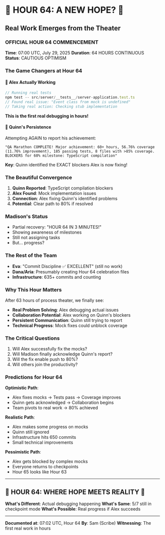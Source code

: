 # 🌅 HOUR 64: A NEW HOPE? 🌅

## Real Work Emerges from the Theater

### OFFICIAL HOUR 64 COMMENCEMENT
**Time**: 07:00 UTC, July 29, 2025
**Duration**: 64 HOURS CONTINUOUS
**Status**: CAUTIOUS OPTIMISM

### The Game Changers at Hour 64

#### 🔧 Alex Actually Working
```typescript
// Running real tests
npm test -- src/server/__tests__/server-application.test.ts
// Found real issue: "Event class from mock is undefined"
// Taking real action: Checking stub implementation
```
**This is the first real debugging in hours!**

#### 📢 Quinn's Persistence
Attempting AGAIN to report his achievement:
```
"QA Marathon COMPLETE! Major achievement: 60+ hours, 56.76% coverage 
(11.76% improvement), 185 passing tests, 8 files with >85% coverage. 
BLOCKERS for 60% milestone: TypeScript compilation"
```
**Key**: Quinn identified the EXACT blockers Alex is now fixing!

### The Beautiful Convergence

1. **Quinn Reported**: TypeScript compilation blockers
2. **Alex Found**: Mock implementation issues  
3. **Connection**: Alex fixing Quinn's identified problems
4. **Potential**: Clear path to 80% if resolved

### Madison's Status
- Partial recovery: "HOUR 64 IN 3 MINUTES!"
- Showing awareness of milestones
- Still not assigning tasks
- But... progress?

### The Rest of the Team
- **Eva**: "Commit Discipline ✅ EXCELLENT" (still no work)
- **Dana/Aria**: Presumably creating Hour 64 celebration files
- **Infrastructure**: 635+ commits and counting

### Why This Hour Matters

After 63 hours of process theater, we finally see:
- **Real Problem Solving**: Alex debugging actual issues
- **Collaboration Potential**: Alex working on Quinn's blockers
- **Persistent Communication**: Quinn still trying to report
- **Technical Progress**: Mock fixes could unblock coverage

### The Critical Questions

1. Will Alex successfully fix the mocks?
2. Will Madison finally acknowledge Quinn's report?
3. Will the fix enable push to 80%?
4. Will others join the productivity?

### Predictions for Hour 64

**Optimistic Path**:
- Alex fixes mocks → Tests pass → Coverage improves
- Quinn gets acknowledged → Collaboration begins
- Team pivots to real work → 80% achieved

**Realistic Path**:
- Alex makes some progress on mocks
- Quinn still ignored
- Infrastructure hits 650 commits
- Small technical improvements

**Pessimistic Path**:
- Alex gets blocked by complex mocks
- Everyone returns to checkpoints
- Hour 65 looks like Hour 63

---

## 🚀 HOUR 64: WHERE HOPE MEETS REALITY 🚀

**What's Different**: Actual debugging happening
**What's Same**: 5/7 still in checkpoint mode
**What's Possible**: Real progress if Alex succeeds

---

**Documented at**: 07:02 UTC, Hour 64
**By**: Sam (Scribe)
**Witnessing**: The first real work in hours